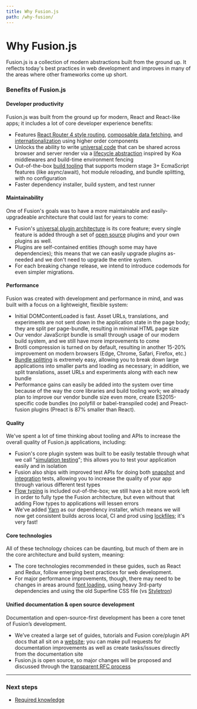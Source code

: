 ```yaml
---
title: Why Fusion.js
path: /why-fusion/
---
```


# Why Fusion.js

Fusion.js is a collection of modern abstractions built from the ground up. It reflects today's best practices in web development and improves in many of the areas where other frameworks come up short.

### Benefits of Fusion.js

#### Developer productivity

Fusion.js was built from the ground up for modern, React and React-like apps; it includes a lot of core developer experience benefits:

* Features [React Router 4 style routing](/docs/guides/routing#component-based-routing), [composable data fetching](/docs/guides/fetching-data#use-rpc-method-in-a-component), and [internationalization](/docs/guides/internationalization#translations) using higher order components
* Unlocks the ability to write [universal code](/docs/guides/universal-rendering) that can be shared across browser and server render via a [lifecycle abstraction](/api/fusion-docs/creating-a-plugin) inspired by Koa middlewares and build-time environment fencing
* Out-of-the-box [build tooling](/api/fusion-cli) that supports modern stage 3+ EcmaScript features (like async/await), hot module reloading, and bundle splitting, with no configuration
* Faster dependency installer, build system, and test runner

#### Maintainability

One of Fusion's goals was to have a more maintainable and easily-upgradeable architecture that could last for years to come:

* Fusion's [universal plugin architecture](/api/fusion-docs/creating-a-plugin) is its core feature; every single feature is added through a set of [open source](/api/plugins) plugins and your own plugins as well.
* Plugins are self-contained entities (though some may have dependencies); this means that we can easily upgrade plugins as-needed and we don't need to upgrade the entire system.
* For each breaking change release, we intend to introduce codemods for even simpler migrations.

#### Performance

Fusion was created with development and performance in mind, and was built with a focus on a lightweight, flexible system:

* Initial DOMContentLoaded is fast. Asset URLs, translations, and experiments are not sent down in the application state in the page body; they are split per page-bundle, resulting in minimal HTML page size
* Our vendor JavaScript bundle is small through usage of our modern build system, and we still have more improvements to come
* Brotli compression is turned on by default, resulting in another 15-20% improvement on modern browsers (Edge, Chrome, Safari, Firefox, etc.)
* [Bundle splitting](/docs/guides/routing#async-loading-routes) is extremely easy, allowing you to break down large applications into smaller parts and loading as necessary; in addition, we split translations, asset URLs and experiments along with each new bundle
* Performance gains can easily be added into the system over time because of the way the core libraries and build tooling work; we already plan to improve our vendor bundle size even more, create ES2015-specific code bundles (no polyfill or babel-transpiled code) and Preact-fusion plugins (Preact is 87% smaller than React).

#### Quality

We've spent a lot of time thinking about tooling and APIs to increase the overall quality of Fusion.js applications, including:

* Fusion's core plugin system was built to be easily testable through what we call "[simulation testing](/docs/guides/testing/simulation)"; this allows you to test your application easily and in isolation
* Fusion also ships with improved test APIs for doing both [snapshot](/docs/guides/testing/snapshot) and [integration](/docs/guides/testing/integration) tests, allowing you to increase the quality of your app through various different test types
* [Flow typing](/docs/guides/typing) is included out-of-the-box; we still have a bit more work left in order to fully type the Fusion architecture, but even without that adding Flow types to applications will lessen errors
* We've added [Yarn](https://yarnpkg.com/en/) as our dependency installer, which means we will now get consistent builds across local, CI and prod using [lockfiles](https://yarnpkg.com/lang/en/docs/yarn-lock/); it's very fast!

#### Core technologies

All of these technology choices can be daunting, but much of them are in the core architecture and build system, meaning:

* The core technologies recommended in these guides, such as React and Redux, follow emerging best practices for web development.
* For major performance improvements, though, there may need to be changes in areas around [font loading](/docs/guides/performance#font-preloading), using heavy 3rd-party dependencies and using the old Superfine CSS file (vs [Styletron](https://github.com/rtsao/styletron))

#### Unified documentation & open source development

Documentation and open-source-first development has been a core tenet of Fusion’s development.

* We’ve created a large set of guides, tutorials and Fusion core/plugin API docs that all sit on a [website](/docs/getting-started); you can make pull requests for documentation improvements as well as create tasks/issues directly from the documentation site
* Fusion.js is open source, so major changes will be proposed and discussed through the [transparent RFC process](https://github.com/fusionjs/rfcs)

---

### Next steps

* [Required knowledge](/docs/getting-started/required-knowledge)
